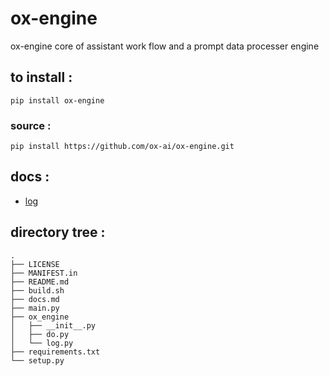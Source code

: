 # ox-engine

ox-engine core of assistant work flow and a prompt data processer engine

## to install :


```
pip install ox-engine
```
### source :

```
pip install https://github.com/ox-ai/ox-engine.git
```

## docs :

+ [log](./docs.md)


## directory tree :

```tree
.
├── LICENSE
├── MANIFEST.in
├── README.md
├── build.sh
├── docs.md
├── main.py
├── ox_engine
│   ├── __init__.py
│   ├── do.py
│   └── log.py
├── requirements.txt
└── setup.py
```